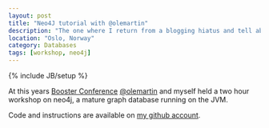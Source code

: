 ```yaml
---
layout: post
title: "Neo4J tutorial with @olemartin"
description: "The one where I return from a blogging hiatus and tell about a neo4j workshop"
location: "Oslo, Norway"
category: Databases 
tags: [workshop, neo4j]
---
```

{% include JB/setup %}

At this years  <a href="http://boosterconf.no">Booster Conference</a> <a href="http://twitter.com/olemartin">@olemartin</a> and myself held a two hour workshop on neo4j, a mature graph database running on the JVM.

Code and instructions are available  on <a href="https://github.com/heim/neo4jtutorial/">my github account</a>.

